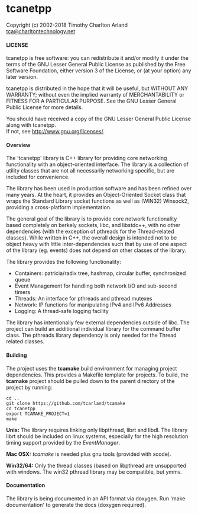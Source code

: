 tcanetpp
========

  Copyright (c) 2002-2018 Timothy Charlton Arland <tca@charltontechnology.net>

#### LICENSE

  tcanetpp is free software: you can redistribute it and/or modify
  it under the terms of the GNU Lesser General Public License as
  published by the Free Software Foundation, either version 3 of
  the License, or (at your option) any later version.

  tcanetpp is distributed in the hope that it will be useful,
  but WITHOUT ANY WARRANTY; without even the implied warranty of
  MERCHANTABILITY or FITNESS FOR A PARTICULAR PURPOSE.  See the
  GNU Lesser General Public License for more details.

  You should have received a copy of the GNU Lesser General Public
  License along with tcanetpp.  
  If not, see <http://www.gnu.org/licenses/>.

<!--
  @mainpage tcanetpp
 -->

<!--
  @section overview
  -->
#### Overview

  The 'tcanetpp' library is C++ library for providing core networking
functionality with an object-oriented interface. The library is a
collection of utility classes that are not all necessarily networking
specific, but are included for convenience.  

  The library has been used in production software and has been
refined over many years. At the heart, it provides an Object-Oriented
Socket class that wraps the Standard Library socket functions as well
as (WIN32) Winsock2, providing a cross-platform implementation.   

  The general goal of the library is to provide core network
functionality based completely on berkely sockets, libc, and libstdc++,
with no other dependencies (with the exception of pthreads for the
Thread-related classes). While written in C++, the overall design is intended
not to be object heavy with little inter-dependencies such that by use of one
aspect of the library (eg. events) does not depend on other classes of the
library.  

The library provides the following functionality:
 * Containers: patricia/radix tree, hashmap, circular buffer, synchronized queue
 * Event Management for handling both network I/O and sub-second timers
 * Threads: An interface for pthreads and pthread mutexes
 * Network: IP functions for manipulating IPv4 and IPv6 Addresses
 * Logging: A thread-safe logging facility


  The library has intentionally few external dependencies outside of libc. The
project can build an additional individual library for the command buffer class. 
The pthreads library dependency is only needed for the Thread related classes.   


#### Building

 The project uses the **tcamake** build environment for managing project
dependencies. This provides a Makefile template for projects.  To build, 
the **tcamake** project should be pulled down to the parent directory of 
the project by running:

```
cd ..
git clone https://github.com/tcarland/tcamake
cd tcanetpp
export TCAMAKE_PROJECT=1
make
```

**Unix:**
   The library requires linking only libpthread, librt and libdl.
The library librt should be included on linux systems, especially for the
high resolution timing support provided by the *EventManager*.

**Mac OSX:**
  *tcamake* is needed plus gnu tools (provided with xcode).

**Win32/64:**
  Only the thread classes (based on libpthread are unsupported with windows.
The win32 pthread library may be compatible, but ymmv.


#### Documentation

  The library is being documented in an API format via doxygen.
Run 'make documentation' to generate the docs (doxygen required).  

